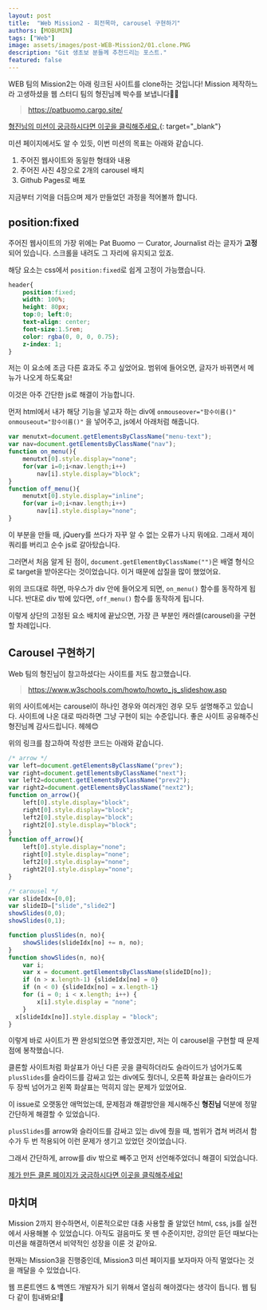 ```yaml
---
layout: post
title:  "Web Mission2 - 회전목마, carousel 구현하기"
authors: [MOBUMIN]
tags: ["Web"]
image: assets/images/post-WEB-Mission2/01.clone.PNG
description: "Git 생초보 분들께 추천드리는 포스트."
featured: false
---
```


WEB 팀의 Mission2는 아래 링크된 사이트를 clone하는 것입니다! Mission 제작하느라 고생하셨을 웹 스터디 팀의 형진님께 박수를 보냅니다👏👏

> <https://patbuomo.cargo.site/>

[형진님의 미션이 궁금하시다면 이곳을 클릭해주세요.](https://www.notion.so/2-Mission-Clone-using-Carousel-af5c2b2aad87451c91b022f47c005f04){: target="_blank"}

미션 페이지에서도 알 수 있듯, 이번 미션의 목표는 아래와 같습니다.

1. 주어진 웹사이트와 동일한 형태와 내용
1. 주어진 사진 4장으로 2개의 carousel 배치
1. Github Pages로 배포

지금부터 기억을 더듬으며 제가 만들었던 과정을 적어볼까 합니다.

## position:fixed

주어진 웹사이트의 가장 위에는 Pat Buomo ㅡ Curator, Journalist 라는 글자가 **고정**되어 있습니다. 스크롤을 내려도 그 자리에 유지되고 있죠.

해당 요소는 css에서 `position:fixed`로 쉽게 고정이 가능했습니다.

```css
header{
    position:fixed;
    width: 100%;
    height: 80px;
    top:0; left:0;
    text-align: center;
    font-size:1.5rem;
    color: rgba(0, 0, 0, 0.75);
    z-index: 1;
}
```

저는 이 요소에 조금 다른 효과도 주고 싶었어요. 범위에 들어오면, 글자가 바뀌면서 메뉴가 나오게 하도록요!

이것은 아주 간단한 js로 해결이 가능합니다.

먼저 html에서 내가 해당 기능을 넣고자 하는 div에 `onmouseover="함수이름()" onmouseout="함수이름()"` 을 넣어주고, js에서 아래처럼 해줍니다.

```javascript
var menutxt=document.getElementsByClassName("menu-text");
var nav=document.getElementsByClassName("nav");
function on_menu(){
    menutxt[0].style.display="none";
    for(var i=0;i<nav.length;i++)
        nav[i].style.display="block";
}
function off_menu(){
    menutxt[0].style.display="inline";
    for(var i=0;i<nav.length;i++)
        nav[i].style.display="none";
}
```

이 부분을 만들 때, jQuery를 쓰다가 자꾸 알 수 없는 오류가 나지 뭐에요. 그래서 제이쿼리를 버리고 순수 js로 갈아탔습니다.

그러면서 처음 알게 된 점이, `document.getElementByClassName("")`은 배열 형식으로 target을 받아온다는 것이었습니다. 이거 때문에 삽질을 많이 했었어요.

위의 코드대로 하면, 마우스가 div 안에 들어오게 되면, `on_menu()` 함수를 동작하게 됩니다. 반대로 div 밖에 있다면, `off_menu()` 함수를 동작하게 됩니다.

이렇게 상단의 고정된 요소 배치에 끝났으면, 가장 큰 부분인 캐러셀(carousel)을 구현할 차례입니다.

## Carousel 구현하기

Web 팀의 형진님이 참고하셨다는 사이트를 저도 참고했습니다.

> <https://www.w3schools.com/howto/howto_js_slideshow.asp>

위의 사이트에서는 carousel이 하나인 경우와 여러개인 경우 모두 설명해주고 있습니다. 사이트에 나온 대로 따라하면 그냥 구현이 되는 수준입니다. 좋은 사이트 공유해주신 형진님께 감사드립니다. 헤헤😊

위의 링크를 참고하여 작성한 코드는 아래와 같습니다.

```javascript
/* arrow */
var left=document.getElementsByClassName("prev");
var right=document.getElementsByClassName("next");
var left2=document.getElementsByClassName("prev2");
var right2=document.getElementsByClassName("next2");
function on_arrow(){
    left[0].style.display="block";
    right[0].style.display="block";
    left2[0].style.display="block";
    right2[0].style.display="block";
}
function off_arrow(){
    left[0].style.display="none";
    right[0].style.display="none";
    left2[0].style.display="none";
    right2[0].style.display="none";
}

/* carousel */
var slideIdx=[0,0];
var slideID=["slide","slide2"]
showSlides(0,0);
showSlides(0,1);

function plusSlides(n, no){
    showSlides(slideIdx[no] += n, no);
}
function showSlides(n, no){
    var i;
    var x = document.getElementsByClassName(slideID[no]);
    if (n > x.length-1) {slideIdx[no] = 0}
    if (n < 0) {slideIdx[no] = x.length-1}
    for (i = 0; i < x.length; i++) {
        x[i].style.display = "none";
    }
  x[slideIdx[no]].style.display = "block";
}
```

이렇게 바로 사이트가 쨘 완성되었으면 좋았겠지만, 저는 이 carousel을 구현할 때 문제점에 봉착했습니다.

클론할 사이트처럼 화살표가 아닌 다른 곳을 클릭하더라도 슬라이드가 넘어가도록 `plusSlides`를 슬라이드를 감싸고 있는 div에도 줬더니, 오른쪽 화살표는 슬라이드가 두 장씩 넘어가고 왼쪽 화살표는 먹히지 않는 문제가 있었어요.

이 issue로 오랫동안 애먹었는데, 문제점과 해결방안을 제시해주신 **형진님** 덕분에 정말 간단하게 해결할 수 있었습니다.

`plusSlides`를 arrow와 슬라이드를 감싸고 있는 div에 줬을 때, 범위가 겹쳐 버려서 함수가 두 번 적용되어 이런 문제가 생기고 있었던 것이었습니다.

그래서 간단하게, arrow를 div 밖으로 빼주고 먼저 선언해주었더니 해결이 되었습니다.

[제가 만든 클론 페이지가 궁금하시다면 이곳을 클릭해주세요!](https://mobumin.github.io/DSC-web/missionpage/mission2.html)

## 마치며

Mission 2까지 완수하면서, 이론적으로만 대충 사용할 줄 알았던 html, css, js를 실전에서 사용해볼 수 있었습니다. 아직도 걸음마도 못 뗀 수준이지만, 강의만 듣던 때보다는 미션을 해결하면서 비약적인 성장을 이룬 것 같아요.

현재는 Mission3을 진행중인데, Mission3 미션 페이지를 보자마자 아직 멀었다는 것을 깨달을 수 있었습니다.

웹 프론트엔드 & 백엔드 개발자가 되기 위해서 열심히 해야겠다는 생각이 듭니다. 웹 팀 다 같이 힘내봐요!🙌
